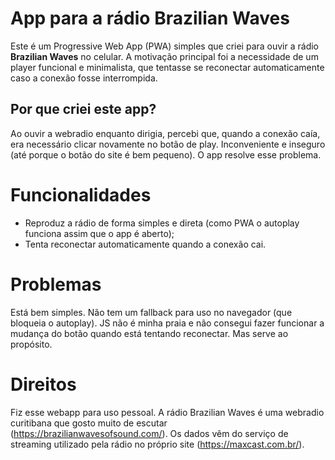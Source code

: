 # App para a rádio Brazilian Waves

Este é um Progressive Web App (PWA) simples que criei para ouvir a rádio **Brazilian Waves** no celular. A motivação principal foi a necessidade de um player funcional e minimalista, que tentasse se reconectar automaticamente caso a conexão fosse interrompida.

## Por que criei este app?

Ao ouvir a webradio enquanto dirigia, percebi que, quando a conexão caía, era necessário clicar novamente no botão de play. Inconveniente e inseguro (até porque o botão do site é bem pequeno). O app resolve esse problema.

# Funcionalidades

- Reproduz a rádio de forma simples e direta (como PWA o autoplay funciona assim que o app é aberto);
- Tenta reconectar automaticamente quando a conexão cai.

# Problemas

Está bem simples. Não tem um fallback para uso no navegador (que bloqueia o autoplay). JS não é minha praia e não consegui fazer funcionar a mudança do botão quando está tentando reconectar. Mas serve ao propósito.

# Direitos

Fiz esse webapp para uso pessoal. A rádio Brazilian Waves é uma webradio curitibana que gosto muito de escutar (https://brazilianwavesofsound.com/). Os dados vêm do serviço de streaming utilizado pela rádio no próprio site (https://maxcast.com.br/).